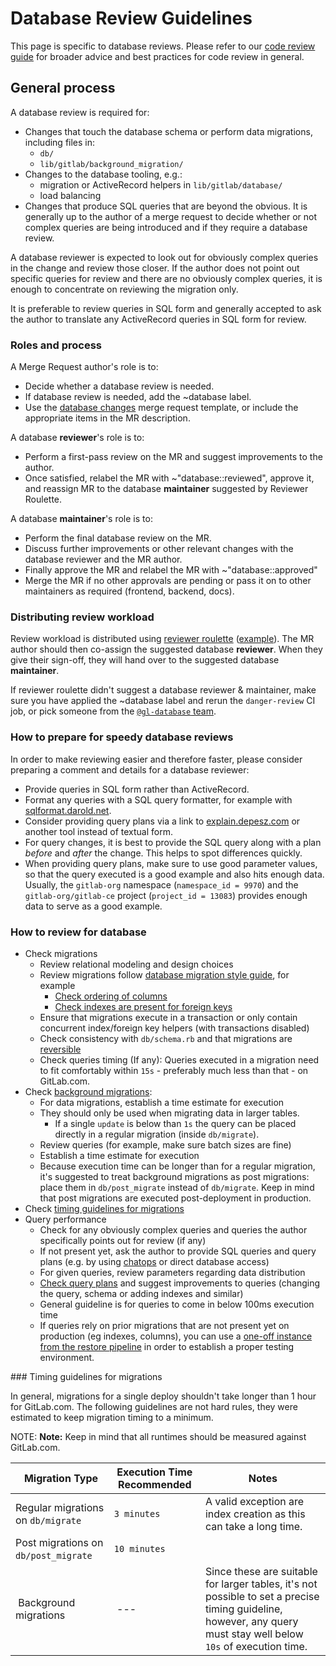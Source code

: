 # Database Review Guidelines

This page is specific to database reviews. Please refer to our
[code review guide](code_review.md) for broader advice and best
practices for code review in general.

## General process

A database review is required for:

- Changes that touch the database schema or perform data migrations,
  including files in:
  - `db/`
  - `lib/gitlab/background_migration/`
- Changes to the database tooling, e.g.:
  - migration or ActiveRecord helpers in `lib/gitlab/database/`
  - load balancing
- Changes that produce SQL queries that are beyond the obvious. It is
  generally up to the author of a merge request to decide whether or
  not complex queries are being introduced and if they require a
  database review.

A database reviewer is expected to look out for obviously complex
queries in the change and review those closer. If the author does not
point out specific queries for review and there are no obviously
complex queries, it is enough to concentrate on reviewing the
migration only.

It is preferable to review queries in SQL form and generally accepted
to ask the author to translate any ActiveRecord queries in SQL form
for review.

### Roles and process

A Merge Request author's role is to:

- Decide whether a database review is needed.
- If database review is needed, add the ~database label.
- Use the [database changes](https://gitlab.com/gitlab-org/gitlab-ce/blob/master/.gitlab/merge_request_templates/Database%20changes.md)
  merge request template, or include the appropriate items in the MR description.

A database **reviewer**'s role is to:

- Perform a first-pass review on the MR and suggest improvements to the author.
- Once satisfied, relabel the MR with ~"database::reviewed", approve it, and
  reassign MR to the database **maintainer** suggested by Reviewer
  Roulette.

A database **maintainer**'s role is to:

- Perform the final database review on the MR.
- Discuss further improvements or other relevant changes with the
  database reviewer and the MR author.
- Finally approve the MR and relabel the MR with ~"database::approved"
- Merge the MR if no other approvals are pending or pass it on to
  other maintainers as required (frontend, backend, docs).

### Distributing review workload

Review workload is distributed using [reviewer roulette](code_review.md#reviewer-roulette)
([example](https://gitlab.com/gitlab-org/gitlab-ce/merge_requests/25181#note_147551725)).
The MR author should then co-assign the suggested database
**reviewer**. When they give their sign-off, they will hand over to
the suggested database **maintainer**.

If reviewer roulette didn't suggest a database reviewer & maintainer,
make sure you have applied the ~database label and rerun the
`danger-review` CI job, or pick someone from the
[`@gl-database` team](https://gitlab.com/groups/gl-database/-/group_members).

### How to prepare for speedy database reviews

In order to make reviewing easier and therefore faster, please consider preparing a comment
and details for a database reviewer:

- Provide queries in SQL form rather than ActiveRecord.
- Format any queries with a SQL query formatter, for example with [sqlformat.darold.net](http://sqlformat.darold.net).
- Consider providing query plans via a link to [explain.depesz.com](https://explain.depesz.com) or another tool instead of textual form.
- For query changes, it is best to provide the SQL query along with a plan *before* and *after* the change. This helps to spot differences quickly.
- When providing query plans, make sure to use good parameter values, so that the query executed is a good example and also hits enough data. Usually, the `gitlab-org` namespace (`namespace_id = 9970`) and the `gitlab-org/gitlab-ce` project (`project_id = 13083`) provides enough data to serve as a good example.

### How to review for database

- Check migrations
  - Review relational modeling and design choices
  - Review migrations follow [database migration style guide](migration_style_guide.md),
    for example
    - [Check ordering of columns](ordering_table_columns.md)
    - [Check indexes are present for foreign keys](migration_style_guide.md#adding-foreign-key-constraints)
  - Ensure that migrations execute in a transaction or only contain
    concurrent index/foreign key helpers (with transactions disabled)
  - Check consistency with `db/schema.rb` and that migrations are [reversible](migration_style_guide.md#reversibility)
  - Check queries timing (If any): Queries executed in a migration
    need to fit comfortably within `15s` - preferably much less than that - on GitLab.com.
- Check [background migrations](background_migrations.md):
  - For data migrations, establish a time estimate for execution
  - They should only be used when migrating data in larger tables.
    - If a single `update` is below than `1s` the query can be placed
      directly in a regular migration (inside `db/migrate`).
  - Review queries (for example, make sure batch sizes are fine)
  - Establish a time estimate for execution
  - Because execution time can be longer than for a regular migration,
    it's suggested to treat background migrations as post migrations:
    place them in `db/post_migrate` instead of `db/migrate`. Keep in mind
    that post migrations are executed post-deployment in production.
- Check [timing guidelines for migrations](#timing-guidelines-for-migrations)
- Query performance
  - Check for any obviously complex queries and queries the author specifically
    points out for review (if any)
  - If not present yet, ask the author to provide SQL queries and query plans
    (e.g. by using [chatops](understanding_explain_plans.md#chatops) or direct
    database access)
  - For given queries, review parameters regarding data distribution
  - [Check query plans](understanding_explain_plans.md) and suggest improvements
    to queries (changing the query, schema or adding indexes and similar)
  - General guideline is for queries to come in below 100ms execution time
  - If queries rely on prior migrations that are not present yet on production
    (eg indexes, columns), you can use a [one-off instance from the restore
    pipeline](https://ops.gitlab.net/gitlab-com/gl-infra/gitlab-restore/postgres-gprd)
    in order to establish a proper testing environment.

### Timing guidelines for migrations

In general, migrations for a single deploy shouldn't take longer than
1 hour for GitLab.com. The following guidelines are not hard rules, they were
estimated to keep migration timing to a minimum.

NOTE: **Note:** Keep in mind that all runtimes should be measured against GitLab.com.

| Migration Type | Execution Time Recommended | Notes |
|----|----|---|
| Regular migrations on `db/migrate` | `3 minutes` | A valid exception  are index creation as this can take a long time. |
| Post migrations on `db/post_migrate` | `10 minutes` | |
| Background migrations | --- | Since these are suitable for larger tables, it's not possible to set a precise timing guideline, however, any query must stay well below `10s` of execution time. |
